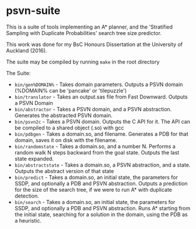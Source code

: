 # psvn-suite
This is a suite of tools implementing an A* planner, and the 'Stratified Sampling with Duplicate Probabilities' search tree size predictor.

This work was done for my BsC Honours Dissertation at the University of Auckland (2016).

The suite may be compiled by running `make` in the root directory

The Suite:
* `bin/gen%DOMAIN%` - Takes domain parameters. Outputs a PSVN domain (%DOMAIN% can be 'pancake' or 'tilepuzzle')
* `bin/translator` - Takes an output.sas file from Fast Downward. Outputs a PSVN Domain
* `bin/abstractor` - Takes a PSVN domain, and a PSVN abstraction. Generates the abstracted PSVN domain.
* `bin/psvn2c` - Takes a PSVN domain. Outputs the C API for it. The API can be compiled to a shared object (.so) with gcc
* `bin/pdbgen` - Takes a domain.so, and filename. Generates a PDB for that domain, saves it on disk with the filename.
* `bin/randomstate` - Takes a domain.so, and a number N. Performs a random walk N steps backward from the goal state. Outputs the last state expanded.
* `bin/abstractstate` - Takes a domain.so, a PSVN abstraction, and a state. Outputs the abstract version of that state
* `bin/predict` - Takes a domain.so, an initial state, the parameters for SSDP, and optionally a PDB and PSVN abstraction. Outputs a prediction for the size of the search tree, if we were to run A* with duplicate detection.
* `bin/search` - Takes a domain.so, an initial state, the parameters for SSDP, and optionally a PDB and PSVN abstraction. Runs A* starting from the initial state, searching for a solution in the domain, using the PDB as a heuristic.
